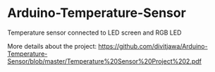 # Arduino-Temperature-Sensor
Temperature sensor connected to LED screen and RGB LED

More details about the project: https://github.com/divitjawa/Arduino-Temperature-Sensor/blob/master/Temperature%20Sensor%20Project%202.pdf
